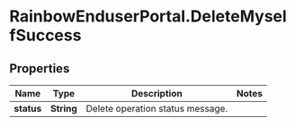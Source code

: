 # RainbowEnduserPortal.DeleteMyselfSuccess

## Properties

Name | Type | Description | Notes
------------ | ------------- | ------------- | -------------
**status** | **String** | Delete operation status message. | 


